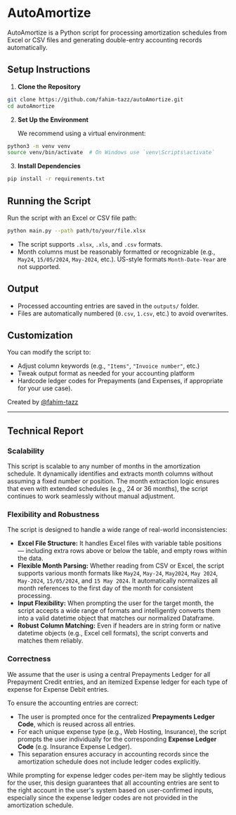 # AutoAmortize

AutoAmortize is a Python script for processing amortization schedules from Excel or CSV files and generating double-entry accounting records automatically.

## Setup Instructions

1. **Clone the Repository**

```bash
git clone https://github.com/fahim-tazz/autoAmortize.git
cd autoAmortize
```

2. **Set Up the Environment**

   We recommend using a virtual environment:

```bash
python3 -m venv venv
source venv/bin/activate  # On Windows use `venv\Scripts\activate`
```

3. **Install Dependencies**

```bash
pip install -r requirements.txt
```

## Running the Script

Run the script with an Excel or CSV file path:

```bash
python main.py --path path/to/your/file.xlsx
```

- The script supports `.xlsx`, `.xls`, and `.csv` formats.
- Month columns must be reasonably formatted or recognizable (e.g., `May24`, `15/05/2024`, `May-2024`, etc.). US-style formats `Month-Date-Year` are not supported.

## Output

- Processed accounting entries are saved in the `outputs/` folder.
- Files are automatically numbered (`0.csv`, `1.csv`, etc.) to avoid overwrites.

## Customization

You can modify the script to:

- Adjust column keywords (e.g., `"Items"`, `"Invoice number"`, etc.)
- Tweak output format as needed for your accounting platform
- Hardcode ledger codes for Prepayments (and Expenses, if appropriate for your use case).

Created by [@fahim-tazz](https://github.com/fahim-tazz)

---

## Technical Report

### Scalability

This script is scalable to any number of months in the amortization schedule. It dynamically identifies and extracts month columns without assuming a fixed number or position. The month extraction logic ensures that even with extended schedules (e.g., 24 or 36 months), the script continues to work seamlessly without manual adjustment.

### Flexibility and Robustness

The script is designed to handle a wide range of real-world inconsistencies:

- **Excel File Structure:** It handles Excel files with variable table positions — including extra rows above or below the table, and empty rows within the data.
- **Flexible Month Parsing:** Whether reading from CSV or Excel, the script supports various month formats like `May24`, `May-24`, `May2024`, `May 2024`, `May-2024`, `15/05/2024`, and `15 May 2024`. It automatically normalizes all month references to the first day of the month for consistent processing.
- **Input Flexibility:** When prompting the user for the target month, the script accepts a wide range of formats and intelligently converts them into a valid datetime object that matches our normalized Dataframe.
- **Robust Column Matching:** Even if headers are in string form or native datetime objects (e.g., Excel cell formats), the script converts and matches them reliably.

### Correctness

We assume that the user is using a central Prepayments Ledger for all Prepayment Credit entries, and an itemized Expense ledger for each type of expense for Expense Debit entries.

To ensure the accounting entries are correct:

- The user is prompted once for the centralized **Prepayments Ledger Code**, which is reused across all entries.
- For each unique expense type (e.g., Web Hosting, Insurance), the script prompts the user individually for the corresponding **Expense Ledger Code** (e.g. Insurance Expense Ledger).
- This separation ensures accuracy in accounting records since the amortization schedule does not include ledger codes explicitly.

While prompting for expense ledger codes per-item may be slightly tedious for the user, this design guarantees that all accounting entries are sent to the right account in the user's system based on user-confirmed inputs, especially since the expense ledger codes are not provided in the amortization schedule.
